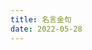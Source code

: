 ```yaml
---
title: 名言金句
date: 2022-05-28
---
```



<marquee>
<Boxx type="tip" :blockStyle="titleStyle" :titleStyle="titleStyle" changeTime="3000"/>
<Boxx type="warning" :blockStyle="titleStyle" :titleStyle="titleStyle" changeTime="2000"/>
<Boxx type="danger" :blockStyle="contentStyle" :contentStyle="contentStyle"changeTime="1000"/>
<script>
	export default {
		data() {
			return {
				blockStyle: {'background':'#eee','color':'red'},
        titleStyle: {'margin-right': '10%','font-size':'16px'},
        contentStyle: {'margin-right': '20%','font-size':'10px',
                        "margin-top": "1rem","margin-bottom": "0.4rem"},
			}
		}
	}
</script>
</marquee>

<!-- <marquee>
<Boxx :blockStyle="blockStyle"  />
<Boxx type="warning" :blockStyle="titleStyle" :titleStyle="titleStyle" changeTime="1000" title="我是一个大大的且变化的 title"/>
<Boxx type="danger" :blockStyle="contentStyle" :contentStyle="contentStyle" content="我是一个小小的<br><marquee>content</marquee>"/>
</marquee>

<script>
	export default {
		data() {
			return {
				blockStyle: {'background':'#eee','color':'red'},
                titleStyle: {'margin-right': '10%','font-size':'16px'},
                contentStyle: {'margin-right': '20%','font-size':'10px',
                               "margin-top": "1rem","margin-bottom": "0.4rem"},
			}
		}
	}
</script> -->